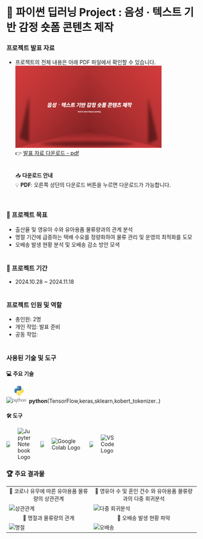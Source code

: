 # 🌟 파이썬 딥러닝 Project : 음성 · 텍스트 기반 감정 숏폼 콘텐츠 제작

### 프로젝트 발표 자료
- 프로젝트의 전체 내용은 아래 PDF 파일에서 확인할 수 있습니다.<br>
[<img src="portfolio5.png" width="387px" alt="파이썬 딥러닝 포트폴리오">](파이썬딥러닝포트폴리오.pdf)</br>
  👉 [발표 자료 다운로드 - pdf](https://github.com/Kim-Jun-Hee/project5/blob/main/파이썬딥러닝포트폴리오.pdf)  
<br></br>
📥 **다운로드 안내**  
💡 **PDF**: 오른쪽 상단의 다운로드 버튼을 누르면 다운로드가 가능합니다.  
<br></br>

### 📂 프로젝트 목표
- 출산율 및 영유아 수와 유아용품 물류량과의 관계 분석
- 명절 기간에 급증하는 택배 수요를 정량화하여 물류 관리 및 운영의 최적화를 도모
- 오배송 발생 현황 분석 및 오배송 감소 방안 모색
<br></br>

### 📅 프로젝트 기간
- 2024.10.28 ~ 2024.11.18
<br></br>

### 프로젝트 인원 및 역할
- 총인원: 2명
- 개인 작업: 발표 준비
- 공동 작업:
<br></br>

### 사용된 기술 및 도구

#### 💻 주요 기술
<img src="https://dummyimage.com/10x1/ffffff/ffffff" width="10"/><img src="python-logo.png" alt="SQL" width="40"/> **python**(TensorFlow,keras,sklearn,kobert_tokenizer..)

#### 🛠️ 도구 
<div style="display: flex; align-items: center; gap: 20px;">
  <img src="https://dummyimage.com/10x1/ffffff/ffffff" width="10"/>
  <img src="https://jupyter.org/assets/homepage/main-logo.svg" alt="Jupyter Notebook Logo" width="40" style="display: block;">
  <img src="https://dummyimage.com/10x1/ffffff/ffffff" width="10"/>
  <img src="https://upload.wikimedia.org/wikipedia/commons/thumb/d/d0/Google_Colaboratory_SVG_Logo.svg/1200px-Google_Colaboratory_SVG_Logo.svg.png" alt="Google Colab Logo" width="80">
  <img src="https://dummyimage.com/10x1/ffffff/ffffff" width="10"/>
  <img src="https://code.visualstudio.com/assets/images/code-stable.png" alt="VS Code Logo" width="40">
</div>


### 🏆 주요 결과물
<table>
  <tr>
    <td align="center">🌟 코로나 유무에 따른 유아용품 물류량의 상관관계</td>
    <td align="center">🌟 영유아 수 및 혼인 건수 와 유아용품 물류량과의 다중 회귀분석</td>
  </tr>
  <tr>
    <td>
      <img src="corr.png" alt="상관관계" width="500">
    </td>
    <td>
      <img src="return.png" alt="다중 회귀분석" width="500">
    </td>
  </tr>
  <tr>
    <td align="center">🌟 명절과 물류량의 관계</td>
    <td align="center">🌟 오배송 발생 현황 파악</td>
  </tr>
  <tr>
    <td>
      <img src="holiday.png" alt="명절" width="500">
    </td>
    <td>
      <img src="error.png" alt="오배송" width="500">
    </td>
  </tr>
</table>
